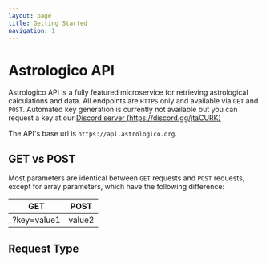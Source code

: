 ```yaml
---
layout: page
title: Getting Started
navigation: 1
---
```



# Astrologico API

Astrologico API is a fully featured microservice for retrieving astrological calculations and data. All endpoints are `HTTPS` only and available via `GET` and `POST`. Automated key generation is currently not available but you can request a key at our [Discord server (https://discord.gg/jtaCURK)](https://discord.gg/jtaCURK)

The API's base url is `https://api.astrologico.org`. 

## GET vs POST

Most parameters are identical between `GET` requests and `POST` requests, except for array parameters, which have the following difference:

| GET  | POST |
| ------------- | ------------- |
| ?key=value1|value2|value3  | key:[value1,value2,value3]  |

## Request Type
